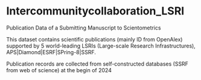 # Intercommunitycollaboration_LSRI
Publication Data of a Submitting Manuscript to Scientometrics

This dataset contains scientific publications (mainly ID from OpenAlex) supported by 5 world-leading LSRIs (Large-scale Research Infrastructures), APS|Diamond|ESRF|SPring-8|SSRF.

Publication records are collected from self-constructed databases (SSRF from web of science) at the begin of 2024


